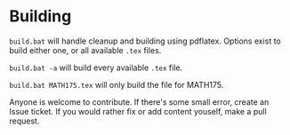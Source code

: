 # Building

```build.bat``` will handle cleanup and building using pdflatex. Options exist to build either one, or all available ```.tex``` files.

```build.bat -a``` will build every available ```.tex``` file.

```build.bat MATH175.tex``` will only build the file for MATH175.

Anyone is welcome to contribute. If there's some small error, create an Issue ticket. If you would rather fix or add content youself, make a pull request.
